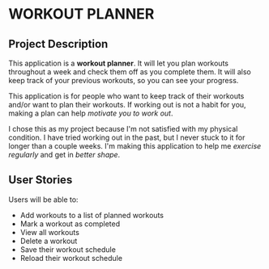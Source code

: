 # WORKOUT PLANNER

## Project Description

This application is a **workout planner**. It will let you plan workouts throughout a week and check them off as you 
complete them. It will also keep track of your previous workouts, so you can see your progress.

This application is for people who want to keep track of their workouts and/or want to plan their workouts. If working
out is not a habit for you, making a plan can help *motivate you to work out*.

I chose this as my project because I'm not satisfied with my physical condition. I have tried working out in the
past, but I never stuck to it for longer than a couple weeks. I'm making this application to help me *exercise
regularly* and get in *better shape*.

## User Stories

Users will be able to:
- Add workouts to a list of planned workouts
- Mark a workout as completed
- View all workouts
- Delete a workout
- Save their workout schedule
- Reload their workout schedule
